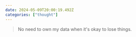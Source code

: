 ```yaml
---
date: 2024-05-09T20:00:19.492Z
categories: ["thought"]
---
```

> No need to own my data when it's okay to lose things.
